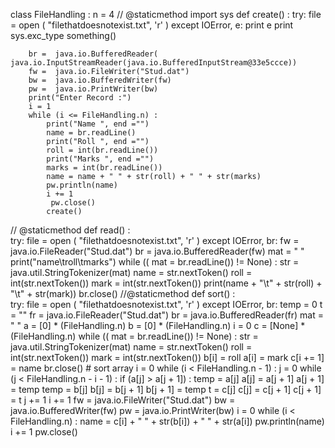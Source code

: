 class FileHandling :
    n = 4
   // @staticmethod
    import sys
 def create() : 
  try:
     file = open ( "filethatdoesnotexist.txt", 'r' )
   except IOError, e:
     print e
print sys.exc_type
something()
   
        br =  java.io.BufferedReader( java.io.InputStreamReader(java.io.BufferedInputStream@33e5ccce))
        fw =  java.io.FileWriter("Stud.dat")
        bw =  java.io.BufferedWriter(fw)
        pw =  java.io.PrintWriter(bw)
        print("Enter Record :")
        i = 1
        while (i <= FileHandling.n) :
            print("Name ", end ="")
            name = br.readLine()
            print("Roll ", end ="")
            roll = int(br.readLine())
            print("Marks ", end ="")
            marks = int(br.readLine())
            name = name + " " + str(roll) + " " + str(marks)
            pw.println(name)
            i += 1
             pw.close()
            create()
       
   // @staticmethod
    def read() :  
         try:
     file = open ( "filethatdoesnotexist.txt", 'r' )
   except IOError, br:
        fw =  java.io.FileReader("Stud.dat")
        br =  java.io.BufferedReader(fw)
        mat = " "
        print("name\troll\tmarks")
        while ((
        mat = br.readLine()) != None) :
            str =  java.util.StringTokenizer(mat)
            name = str.nextToken()
            roll = int(str.nextToken())
            mark = int(str.nextToken())
            print(name + "\t" + str(roll) + "\t" + str(mark))
        br.close()
    //@staticmethod
    def sort() :  
         try:
     file = open ( "filethatdoesnotexist.txt", 'r' )
   except IOError, br:
        temp = 0
        t = ""
        fr =  java.io.FileReader("Stud.dat")
        br =  java.io.BufferedReader(fr)
        mat = " "
        a = [0] * (FileHandling.n)
        b = [0] * (FileHandling.n)
        i = 0
        c = [None] * (FileHandling.n)
        while ((
        mat = br.readLine()) != None) :
            str =  java.util.StringTokenizer(mat)
            name = str.nextToken()
            roll = int(str.nextToken())
            mark = int(str.nextToken())
            b[i] = roll
            a[i] = mark
            c[i += 1] = name
        br.close()
        # sort array
        i = 0
        while (i < FileHandling.n - 1) :
            j = 0
            while (j < FileHandling.n - i - 1) :
                if (a[j] > a[j + 1]) :
                    temp = a[j]
                    a[j] = a[j + 1]
                    a[j + 1] = temp
                    temp = b[j]
                    b[j] = b[j + 1]
                    b[j + 1] = temp
                    t = c[j]
                    c[j] = c[j + 1]
                    c[j + 1] = t
                j += 1
            i += 1
        fw =  java.io.FileWriter("Stud.dat")
        bw =  java.io.BufferedWriter(fw)
        pw =  java.io.PrintWriter(bw)
        i = 0
        while (i < FileHandling.n) :
            name = c[i] + " " + str(b[i]) + " " + str(a[i])
            pw.println(name)
            i += 1
        pw.close()
